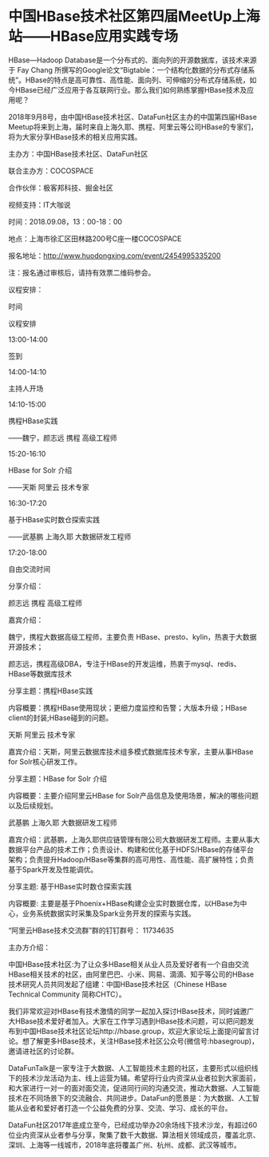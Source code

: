 # 中国HBase技术社区第四届MeetUp上海站——HBase应用实践专场

HBase—Hadoop Database是一个分布式的、面向列的开源数据库，该技术来源于 Fay Chang 所撰写的Google论文“Bigtable：一个结构化数据的分布式存储系统”。HBase的特点是高可靠性、高性能、面向列、可伸缩的分布式存储系统，如今HBase已经广泛应用于各互联网行业。那么我们如何熟练掌握HBase技术及应用呢？

2018年9月8号，由中国HBase技术社区、DataFun社区主办的中国第四届HBase Meetup将来到上海，届时来自上海久耶、携程、阿里云等公司HBase的专家们，将为大家分享HBase技术的相关应用实践。

主办方：中国HBase技术社区、DataFun社区

联合主办方：COCOSPACE

合作伙伴：极客邦科技、掘金社区

视频支持：IT大咖说

时间：2018.09.08，13：00-18：00

地点：上海市徐汇区田林路200号C座一楼COCOSPACE

报名地址：http://www.huodongxing.com/event/2454995335200

注：报名通过审核后，请持有效票二维码参会。

议程安排：

时间

议程安排

13:00-14:00

签到

14:00-14:10

主持人开场

14:10-15:00

携程HBase实践

——魏宁，颜志远  携程 高级工程师

15:20-16:10

HBase for Solr 介绍

——天斯 阿里云 技术专家

16:30-17:20

基于HBase实时数仓探索实践

——武基鹏 上海久耶 大数据研发工程师

17:20-18:00

自由交流时间

分享介绍：

颜志远  携程 高级工程师

嘉宾介绍：

魏宁，携程大数据高级工程师，主要负责 HBase、presto、kylin，热衷于大数据开源技术；

颜志远，携程高级DBA，专注于HBase的开发运维，热衷于mysql、redis、HBase等数据库技术

分享主题：携程HBase实践

内容概要：携程HBase使用现状；更细力度监控和告警；大版本升级；HBase client的封装;HBase碰到的问题。

天斯 阿里云 技术专家

嘉宾介绍：天斯，阿里云数据库技术组多模式数据库技术专家，主要从事HBase for Solr核心研发工作。

分享主题：HBase for Solr 介绍

内容概要：主要介绍阿里云HBase for Solr产品信息及使用场景，解决的哪些问题以及后续规划。

武基鹏 上海久耶 大数据研发工程师

嘉宾介绍：武基鹏，上海久耶供应链管理有限公司大数据研发工程师。主要从事大数据平台产品的技术工作；负责设计、构建和优化基于HDFS/HBase的存储平台架构；负责提升Hadoop/HBase等集群的高可用性、高性能、高扩展特性；负责基于Spark开发及性能调优。

分享主题: 基于HBase实时数仓探索实践

内容概要: 主要是基于Phoenix+HBase构建企业实时数据仓库，以HBase为中心，业务系统数据实时采集及Spark业务开发的探索与实践。

“阿里云HBase技术交流群”群的钉钉群号： 11734635

主办方介绍：

中国HBase技术社区:为了让众多HBase相关从业人员及爱好者有一个自由交流HBase相关技术的社区，由阿里巴巴、小米、网易、滴滴、知乎等公司的HBase技术研究人员共同发起了组建：中国HBase技术社区（Chinese HBase Technical Community 简称CHTC）。

我们非常欢迎对HBase有技术激情的同学一起加入探讨HBase技术，同时诚邀广大HBase技术爱好者加入。大家在工作学习遇到HBase技术问题，可以把问题发布到中国HBase技术社区论坛http://hbase.group，欢迎大家论坛上面提问留言讨论。想了解更多HBase技术，关注HBase技术社区公众号(微信号:hbasegroup)，邀请进社区的讨论群。

DataFunTalk是一家专注于大数据、人工智能技术主题的社区，主要形式以组织线下的技术沙龙活动为主、线上运营为辅。希望将行业内资深从业者拉到大家面前，和大家进行一对一的面对面交流，促进同行间的沟通交流，推动大数据、人工智能技术在不同场景下的交流融合、共同进步。DataFun的愿景是：为大数据、人工智能从业者和爱好者打造一个公益免费的分享、交流、学习、成长的平台。

DataFun社区2017年底成立至今，已经成功举办20余场线下技术沙龙，有超过60位业内资深从业者参与分享，聚集了数千大数据、算法相关领域成员，覆盖北京、深圳、上海等一线城市，2018年底将覆盖广州、杭州、成都、武汉等城市。


